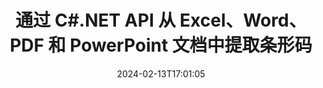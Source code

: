 ---
############################# Static ############################
layout: "auto-gen-parser"
date: 2024-02-13T17:01:05
draft: false
otherformats: ott pdf pps ppsx ppt pptx rtf tex vdx vsdm vsdx vssm vssx vstm vstx vsx

############################# Head ############################
head_title: ".NET 用于从 PDF、DOCX、PPTX、XLSX、EPUB 等提取条形码的 API"
head_description: "GroupDocs.Parser .NET API 允许软件开发者从 PDF、DOC、DOCX、PPT、PPTX、EML、MSG、XLS、XLSX、 .NET 个应用内的 CSV、ODT、RTF 和 EPUB 文档。"

############################# Header ############################
title: "通过 C#.NET API 从 Excel、Word、PDF 和 PowerPoint 文档中提取条形码"
description: "GroupDocs.Parser .NET API 允许程序员从 PDF、DOC、DOCX、PPT、PPTX、EML、MSG、XLS、XLSX、CSV 中提取条形码、ODT、RTF 和 EPUB 文档或页面区域。"
bg_image: "https://cms.admin.containerize.com/templates/aspose/App_Themes/V3/images/bg/header1.png"
bg_overlay: false
button:
    enable: true
    icon: "fas fa-arrow-down"
    label: "下载免费试用版"
    link: "https://downloads.groupdocs.com/parser/net"

############################# SubMenu ############################
submenu:
    enable: true

    left:
        img_alt: "GroupDocs.Parser for .NET"
        image: "https://cms.admin.containerize.com/templates/groupdocs/images/product-logos/90x90-noborder/groupdocs-parser-net.png"
        product: "GroupDocs.Parser"
        platform: ".NET"

    middle:
        button:

            # button loop
            - link: "https://apireference.groupdocs.com/parser/net"
              text: "API参考"

            # button loop
            - link: "https://github.com/groupdocs-parser"
              text: "代码示例"

            # button loop
            - link: "https://products.groupdocs.app/parser/family"
              text: "现场演示"

            # button loop
            - link: "https://purchase.groupdocs.com/pricing/parser/net"
              text: "价钱"

    right:
        link_download: "https://downloads.groupdocs.com/parser"
        link_learn: "https://docs.groupdocs.com/parser/net"
        link_buy: "https://purchase.groupdocs.com"

############################# About ############################
about:
    enable: true
    title: "如何从XLT文件.NET API中提取条形码？"
    content: |
        条形码是数字和字符的机器可读表示形式，在世界各地的许多环境中普遍使用，例如产品扫描和识别、汽车零部件跟踪、库存管理等。 GroupDocs.Parser for .NET 是一个功能强大的 API，可帮助开发者开发从不同类型的受支持文档格式（例如 PDF、电子邮件、电子书、Microsoft Office 格式）中提取文本、图像和条形码的解决方案：Word ({ 377}、DOCX)、PowerPoint (PPT、PPTX)、Excel (XLS、XLSX)、电子邮件 (EML、MSG) 格式等等。 .NET API 支持多种高级文档解析功能，例如按关键字搜索文本、准确的文本提取、HTML 或 Markdown 格式的文本提取、带坐标的文本区域提取、提取元数据或条形码等。
        
        

############################# Steps ############################
steps:
    enable: true
    title_left: "从.NET中的XLT中提取条形码"
    content_left: |
        [GroupDocs.Parser for .NET](/zh/parser/net/) 让 C# 开发者只需执行几个简单的步骤即可轻松从 XLT 文件中提取条形码。
        
        * 实例化初始文档的 [Parser](https://reference.groupdocs.com/net/parser/groupdocs.parser/parser) 对象；
        * 检查文件是否支持条码提取；
        * 调用 [GetBarcodes](https://reference.groupdocs.com/parser/net/groupdocs.parser/parser/methods/getbarcodes) 方法并获取  的集合 [PageBarcodeArea](https://reference.groupdocs.com/parser/net/groupdocs.parser.data/pagebarcodearea) 对象；
        * 迭代集合并获取条形码值。

    title_right: "了解有关条形码提取的更多信息"
    content_right: |
        * <a href="https://docs.groupdocs.com/parser/net/extract-barcodes-from-document/">如何从文档中提取条形码</a>
        * <a href="https://docs.groupdocs.com/parser/net/extract-barcodes-from-document-page/">如何从文档页面中提取条形码</a>
        * <a href="https://docs.groupdocs.com/parser/net/extract-barcodes-from-document-page-area/">如何从文档页面区域提取条形码</a>
    
    code: |
     {{% parser/additional-styles %}}
     {{< parser/code-parser title="如何使用 C# 示例代码从 XLT 文件中提取条形码">}}

        ```csharp    
        // 使用 GroupDocs.Parser API 从 XLT 文件中提取条形码
        // 创建 Parser 类的实例
        using (Parser parser = new Parser(Constants.SamplePdfWithBarcodes)) {
            // 检查文件是否支持条形码提取
            if (!parser.Features.Barcodes) {
                Console.WriteLine("该文件不支持条形码提取。");
                return;
            }

            // {steps.code.scan}
            IEnumerable<PageBarcodeArea> barcodes = parser.GetBarcodes();

            // 迭代条形码
            foreach (PageBarcodeArea barcode in barcodes) {
                // 打印页面索引
                Console.WriteLine("Page: " + barcode.Page.Index.ToString());
                // 打印条形码值
                Console.WriteLine("Value: " + barcode.Value);
            }
        }
        ```
     {{< /parser/code-parser >}}

############################# More ############################
more:
    enable: true
    title_left: "系统要求"
    content_left: |
        GroupDocs.Parser for .NET 所有主要平台和操作系统均支持 API。在执行下面的代码之前，请确保您的系统上安装了以下先决条件。
        
        * 操作系统：Microsoft Windows、Linux、MacOS
        * 开发环境：Microsoft Visual Studio, Xamarin, MonoDevelop
        * 构架
        * 从 [Nuget](https://www.nuget.org/packages/groupdocs.parser) 下载最新版本的 GroupDocs.Parser for .NET

    title_right: "为什么使用GroupDocs.Parser for .NET"
    content_right: |
        * 支持从任何支持的文档中提取纯文本    
        * 通过用户定义的模板解析文档    
        * 全面支持结构化文本提取    
        * 通过关键字和正则表达式进行文本搜索    
        * 提取格式化文本、元数据、图像、容器和附件    
        * 提取某些支持的文档格式的目录    
        * 从 PDF 文档解析表单数据    
        * 从文档中提取超链接   

############################# Demos ############################
demos:
    enable: true
    title: "现场演示 - 在线从文档中提取条形码"
    content: |
       立即访问 [GroupDocs.Parser 现场演示](https://products.groupdocs.app/parser/barcodes/) 网站，从文档中提取条形码。
       现场演示有以下好处。
        
############################# About Formats ############################
about_formats:
    enable: true

############################# More Formats ############################
more_formats:
    enable: true
    title: "从其他文档格式中提取条形码"
    content: |
        .NET 针对文件格式和图像的文档解析和条形码提取 API。提取一些流行文件格式的数据，如下所述。

############################# Back to top ###############################
back_to_top:
    enable: true
---